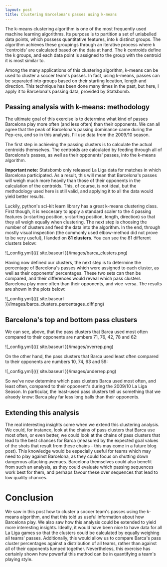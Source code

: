 ```yaml
---
layout: post
title: Clustering Barcelona's passes using k-means
---
```


The k-means clustering algorithm is one of the most frequently used machine learning algorithms. Its purpose is to partition a set of unlabelled data points, which possess quantitative features, into k distinct groups. The algorithm achieves these groupings through an iterative process where k 'centroids' are calculated based on the data at hand. The k centroids define the k groups, and each data point is assigned to the group with the centroid it is most similar to. 

Among the many applications of this clustering algorithm, k-means can be used to cluster a soccer team's passes. In fact, using k-means, passes can be separated into groups based on their starting location, length and direction. This technique has been done many times in the past, but here, I apply it to Barcelona's passing data, provided by Statsbomb. 

## Passing analysis with k-means: methodology 

The ultimate goal of this exercise is to determine what kind of passes Barcelona play more often (and less often) than their opponents. We can all agree that the peak of Barcelona's passing dominance came during the Pep-era, and so in this analysis, I'll use data from the 2009/10 season.

The first step in achieving the passing clusters is to calculate the actual centroids themselves. The centroids are calculated by feeding through all of Barcelona's passes, as well as their opponents' passes, into the k-means algorithm. 

**Important note:** Statsbomb only released La Liga data for matches in which Barcelona participated. As a result, this will mean that Barcelona's passes will weigh much more heavily than those of their opponents in the calculation of the centroids. This, of course, is not ideal, but the methodology used here is still valid, and applying it to all the data would yield better results.

Luckily, python's sci-kit learn library has a great k-means clustering class. First though, it is neccesary to apply a standard scaler to the 4 passing features (x-starting position, y-starting position, length, direction) so that they all weigh equally when clustering. The next step is choosing the number of clusters and feed the data into the algorithm. In the end, through mostly visual inspection (the commonly used elbow-method did not prove to be very useful), I landed on **81 clusters**. You can see the 81 different clusters below: 

![_config.yml]({{ site.baseurl }}/images/barca_clusters.png)

Having now defined our clusters, the next step is to determine the percentage of Barcelona's passes which were assigned to each cluster, as well as their opponents' percentages. These two sets can then be compared, and their differences would reveal which pass clusters Barcelona play more often than their opponents, and vice-versa. The results are shown in the plots below:

![_config.yml]({{ site.baseurl }}/images/barca_clusters_percentages_diff.png)

## Barcelona's top and bottom pass clusters

We can see, above, that the pass clusters that Barca used most often compared to their opponents are numbers 71, 76, 42, 78 and 62: 

![_config.yml]({{ site.baseurl }}/images/overrep.png)

On the other hand, the pass clusters that Barca used least often compared to their opponents are numbers 10, 74, 63 and 59: 

![_config.yml]({{ site.baseurl }}/images/underrep.png)

So we've now determine which pass clusters Barca used most often, and least often, compared to their opponent's during the 2009/10 La Liga Season. In particular, the least-used pass clusters tell us something that we alraedy know: Barca play far less long balls than their opponents. 

## Extending this analysis

The real interesting insights come when we extend this clustering analysis. We could, for instance, look at the chains of pass clusters that Barca use most often, or even better, we could look at the chains of pass clusters that lead to the best chances for Barca (measured by the expected goal values of the shots that result from these chains - this may come in a future blog post). This knowledge would be especially useful for teams which may need to play against Barcelona, as they could focus on shutting down dangerous attacking avenues. Barcelona themselves could also benefit from such an analysis, as they could evaluate which passing sequences work best for them, and perhaps favour these over sequences that lead to low quality chances.

# Conclusion

We saw in this post how to cluster a soccer team's passes using the k-means algorithm, and that this told us useful information about how Barcelona play. We also saw how this analysis could be extended to yield more interesting insights. Ideally, it would have been nice to have data for all La Liga games so that the clusters could be calculated by equally weighing all teams' passes. Additionally, this would allow us to compare Barca's pass cluster percentages against a distribution of all teams, rather than against all of their opponents lumped together. Nevertheless, this exercise has certainly shown how powerful this method can be in quantifying a team's playing style. 
